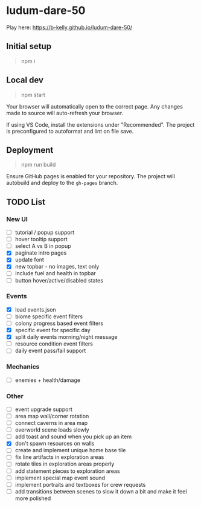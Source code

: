 # ludum-dare-50

Play here: https://b-kelly.github.io/ludum-dare-50/

## Initial setup

> npm i

## Local dev

> npm start

Your browser will automatically open to the correct page. Any changes made to source will auto-refresh your browser.

If using VS Code, install the extensions under "Recommended". The project is preconfigured to autoformat and lint on file save.

## Deployment

> npm run build

Ensure GitHub pages is enabled for your repository. The project will autobuild and deploy to the `gh-pages` branch.

## TODO List

### New UI

-   [ ] tutorial / popup support
-   [ ] hover tooltip support
-   [ ] select A vs B in popup
-   [x] paginate intro pages
-   [x] update font
-   [x] new topbar - no images, text only
-   [ ] include fuel and health in topbar
-   [ ] button hover/active/disabled states

### Events

-   [x] load events.json
-   [ ] biome specific event filters
-   [ ] colony progress based event filters
-   [x] specific event for specific day
-   [x] split daily events morning/night message
-   [ ] resource condition event filters
-   [ ] daily event pass/fail support

### Mechanics

-   [ ] enemies + health/damage

### Other

-   [ ] event upgrade support
-   [ ] area map wall/corner rotation
-   [ ] connect caverns in area map
-   [ ] overworld scene loads slowly
-   [ ] add toast and sound when you pick up an item
-   [x] don't spawn resources on walls
-   [ ] create and implement unique home base tile
-   [ ] fix line artifacts in exploration areas
-   [ ] rotate tiles in exploration areas properly
-   [ ] add statement pieces to exploration areas
-   [ ] implement special map event sound
-   [ ] implement portraits and textboxes for crew requests
-   [ ] add transitions between scenes to slow it down a bit and make it feel more polished

